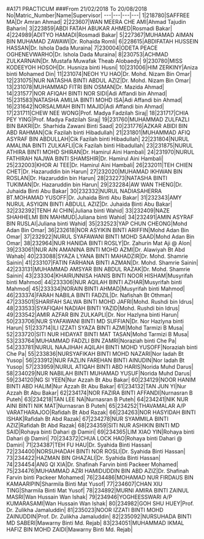#A171 PRACTICUM
###From 21/02/2018 To 20/08/2018
No|Matric_Number|Name|Supervisor|
---|---|---|---|
1|218780|SAFFREE MA|Dr Amran Ahmad|
2|223607|WAN MEERA CHE AMI|Ahmad Tajudin Baharin|
3|223859|ABDI FATAH ABUKAR AHMED|Rosmadi Bakar|
4|224989|ADITYO HAMADI|Rosmadi Bakar|
5|227367|MUHAMAD AIMAN BIN MUHAMAD ZAWAWI|Dr. Rohaida Romli|
6|228615|ABDIFATAH HUSSEIN HASSAN|Dr. Ishola Dada Muraina|
7|230004|ODETA PEACE OGHENEVWARHO|Dr. Ishola Dada Muraina|
8|230753|ACHMAD ZULKARNAIN|Dr. Mustafa Muwafak Theab Alobaedy|
9|230780|MISS KODEEYOH HOSOH|Dr. Husniza binti Husni|
10|231006|HIM ZERKINY|Aniza binti Mohamed Din|
11|231074|NEOH YU HAO|Dr. Mohd. Nizam Bin Omar|
12|231075|NUR NATASHA BINTI ABDUL AZIZ|Dr. Mohd. Nizam Bin Omar|
13|231078|MUHAMMAD FITRI BIN OSMAN|Dr. Mazida Ahmad|
14|231577|NOR AFIQAH BINTI NOR SIDI|Adi Affandi bin Ahmad|
15|231583|NATASHA AMILIA BINTI MOHD ISA|Adi Affandi bin Ahmad|
16|231642|NORSALMIAH BINTI MAJID|Adi Affandi bin Ahmad|
17|231711|CHEW NEE WONG|Prof. Madya Fadzilah Siraj|
18|231717|CHIA PEY YING|Prof. Madya Fadzilah Siraj|
19|231760|MUHAMMAD ZULFAZLI BIN BAKRI|Dr. Sharhida Zawani Binti Saad|
20|231776|AZKAR ABIDI BIN ABD RAHMAN|Cik Fazilah binti Hibadullah|
21|231801|MUHAMMAD AFIQ ASYRAF BIN ABDULLAH|Cik Fazilah binti Hibadullah|
22|231804|NURUL AMALINA BINTI ZULKAFLI|Cik Fazilah binti Hibadullah|
23|231875|NURUL ATHIRA BINTI MOHD SHIRAN|Dr. Hamirul Aini Hambali|
24|231970|NURUL FATHIRAH NAJWA BINTI SHAMSHIR|Dr. Hamirul Aini Hambali|
25|232003|KHOR AI TEE|Dr. Hamirul Aini Hambali|
26|232011|TEH CHIEN CHET|Dr. Hazaruddin bin Harun|
27|232020|MUHAMAD IKHWAN BIN ROSLAN|Dr. Hazaruddin bin Harun|
28|232273|NATASHA BINTI TUKIMAN|Dr. Hazaruddin bin Harun|
29|232284|AW WAN THENG|Dr. Juhaida Binti Abu Bakar|
30|232332|NURUL NADIASAHERRA BT.MOHAMAD YUSOFF|Dr. Juhaida Binti Abu Bakar|
31|232343|AMY NURUL ASYIQIN BINTI ABDULL AZIZ|Dr. Juhaida Binti Abu Bakar|
32|232392|TENH AI CHIN|Juliana binti Wahid|
33|232409|NAZE SHAHHELMI BIN MAHMUD|Juliana binti Wahid|
34|232491|AMIN ASYRAF BIN RUSLAI|Juliana binti Wahid|
35|232523|YAP CHUN CHEONG|Mohd Adan Bin Omar|
36|232618|NOR ASYIKIN BINTI ARIFFIN|Mohd Adan Bin Omar|
37|232922|NURUL SYAFAWANI BINTI MOHD SAAD|Mohd Adan Bin Omar|
38|232964|NUR HANIDA BINTI ROSLY|Dr. Zahurin Mat Aji @ Alon|
39|233061|NUR AIN AMANINA BINTI MOHD AZMI|Dr. Alawiyah Bt Abd Wahab|
40|233088|SYAZA LYANA BINTI MAHADZIR|Dr. Mohd. Shamrie Sainin|
41|233107|FATIN FARHANA BINTI AZMAN|Dr. Mohd. Shamrie Sainin|
42|233131|MUHAMMAD AMSYAR BIN ABDUL RAZAK|Dr. Mohd. Shamrie Sainin|
43|233304|KHAIRUNNISA HANIS BINTI NOOR HISHAM|Musyrifah binti Mahmod|
44|233306|NUR AQILAH BINTI AZHAR|Musyrifah binti Mahmod|
45|233334|NORAIN BINTI AHMAD|Musyrifah binti Mahmod|
46|233374|FARAH NABILA BINTI FADZIL|Dr. Nafishah Bt Othman|
47|233501|SHARIFAH SALWA BINTI MOHD JAFRI|Mohd. Rushdi bin Idrus|
48|233533|SYAFIQAH NADIAH BINTI YAZID|Mohd. Rushdi bin Idrus|
49|233542|AMIR AZFAR BIN ZULKAPLI|Dr. Nor Hazlyna binti Harun|
50|233706|NUR SYAFAWANI BINTI MD SUFFIAN|Dr. Nor Hazlyna binti Harun|
51|233714|ILI IZZATI SYAZA BINTI AZMI|Mohd Tarmizi B Musa|
52|233720|SITI NUR HIDAYAT BINTI MAT TASAN|Mohd Tarmizi B Musa|
53|233764|MUHAMMAD FADZLI BIN ZAMRI|Noraziah binti Che Pa|
54|233781|NURUL NAAJIHAH AQILAH BINTI MOHD YUSOFF|Noraziah binti Che Pa|
55|233836|NURSYAFIKAH BINTI MOHD NAZARI|Nor Iadah Bt Yusop|
56|233912|NUR FAZLIN FAREHAN BINTI AINUDIN|Nor Iadah Bt Yusop|
57|233959|NURUL ATIQAH BINTI ABD HARIS|Norida Muhd Darus|
58|234029|NUR NABILAH BINTI MUHAMAD YUSUF|Norida Muhd Darus|
59|234120|NG SI YEEN|Nur Azzah Bt Abu Bakar|
60|234129|NOOR HANIM BINTI ABD HALIM|Nur Azzah Bt Abu Bakar|
61|234132|TAN JUN YI|Nur Azzah Bt Abu Bakar|
62|234174|NOR FAZIRA BINTI AFFANDI|Nurnasran B Puteh|
63|234218|TAN LEE NA|Nurnasran B Puteh|
64|234241|NIK NUR AINI BINTI NIK MAT|Nurnasran B Puteh|
65|234252|THAVAMALAR A/P VARATHARAJOO|Rafidah Bt Abd Razak|
66|234263|NOR HASYIDAH BINTI ISHAK|Rafidah Bt Abd Razak|
67|234278|NUR SYAMMILA BINTI AZIZ|Rafidah Bt Abd Razak|
68|234359|SITI NUR ASHIKIN BINTI MD SAID|Rohaya binti Dahari @ Damiri|
69|234365|LIM XIAO YIN|Rohaya binti Dahari @ Damiri|
70|234372|CHUA LOCK HAO|Rohaya binti Dahari @ Damiri|
71|234387|TEH FU HAU|Dr. Syahida Binti Hassan|
72|234400|NORSUHADAH BINTI NOR ROSLI|Dr. Syahida Binti Hassan|
73|234422|HAZMAN BIN GHAZALI|Dr. Syahida Binti Hassan|
74|234454|ANG QI XIA|Dr. Shafinah Farvin binti Packeer Mohamed|
75|234476|MUHAMMAD AZRI HAMIDUDDIN BIN ABD AZIZ|Dr. Shafinah Farvin binti Packeer Mohamed|
76|234486|MOHAMAD NUR FIRDAUS BIN KAMAARIPIN|Sharmila Binti Mat Yusof|
77|234607|CHAN XIU TING|Sharmila Binti Mat Yusof|
78|234892|MURNI AMIRA BINTI ZAINUL MASRI|Wan Hussain Wan Ishak|
79|234946|YOGHEESSWARI A/P KUMARASAMI|Wan Hussain Wan Ishak|
80|234982|GOH SHU HUEY|Prof. Dr. Zulikha Jamaluddin|
81|235023|NOOR IZZATI BINTI MOHD ZAINUDDIN|Prof. Dr. Zulikha Jamaluddin|
82|235092|NURSUHADA BINTI MD SABERI|Mawarny Binti Md. Rejab|
83|234051|MUHAMMAD IKMAL HAFIZ BIN MOHD ZAIDI|Mawarny Binti Md. Rejab|
